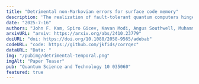 ```yaml
---
title: "Detrimental non-Markovian errors for surface code memory"
description: 'The realization of fault-tolerant quantum computers hinges on effective quantum error correction protocols, whose performance significantly relies on the nature of the underlying noise. In this work, we directly study the structure of non-Markovian correlated errors and their impact on surface code memory performance. Specifically, we compare surface code performance under non-Markovian noise and independent circuit-level noise, while keeping marginal error rates constant. Our analysis shows that while not all temporally correlated structures are detrimental, certain structures, particularly multi-time "streaky" correlations affecting syndrome qubits and two-qubit gates, can severely degrade logical error rate scaling. Furthermore, we discuss our results in the context of recent quantum error correction experiments on physical devices. These findings underscore the importance of understanding and mitigating non-Markovian noise toward achieving practical, fault-tolerant quantum computing.'
date: "2025-7-16"
authors: "John F. Kam, Spiro Gicev, Kavan Modi, Angus Southwell, Muhammad Usman"
arxivURL: "arxiv: https://arxiv.org/abs/2410.23779"
doiURL: "doi: https://doi.org/10.1088/2058-9565/adebab"
codeURL: "code: https://github.com/jkfids/corrqec"
dataURL: "Data: "
img: "/pubimg/detrimental-temporal.png"
imgAlt: "Paper Teaser"
pub: "Quantum Science and Technology 10 035060"
featured: true
---
```


